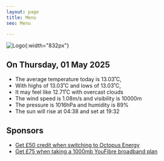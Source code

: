 ```yaml
---
layout: page
title: Menu
seo: Menu

---
```


![Logo](/images/logo.jpg){:width="832px"}

<!-- weather_marker starts -->
## On Thursday, 01 May 2025

- The average temperature today is 13.03˚C,
- With highs of 13.03˚C and lows of 13.03˚C,
- It may feel like 12.71˚C with overcast clouds
- The wind speed is 1.08m/s and visibility is 10000m
- The pressure is 1016hPa and humidity is 89%
- The sun will rise at 04:38 and set at 19:32

<!-- weather_marker ends -->

## Sponsors

- [Get £50 credit when switching to Octopus Energy](https://bit.ly/3oD1nnS)
- [Get £75 when taking a 1000mb YouFibre broadband plan](https://aklam.io/91zWhU?)
